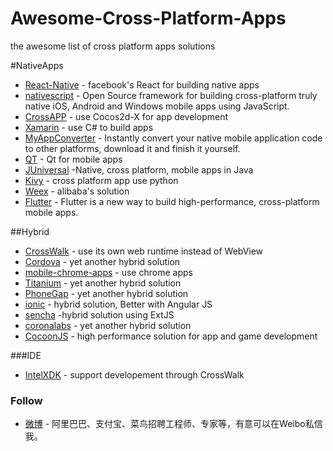 # Awesome-Cross-Platform-Apps
the awesome list of cross platform apps solutions

#NativeApps
+ [React-Native](https://github.com/facebook/react-native) -  facebook's React for building native apps
+ [nativescript](https://github.com/nativescript) - Open Source framework for building cross-platform truly native iOS, Android and Windows mobile apps using JavaScript.
+ [CrossAPP](https://github.com/9miao/CrossApp) - use Cocos2d-X for app development
+ [Xamarin](https://developer.xamarin.com/) - use C# to build apps
+ [MyAppConverter](https://myappconverter.com/) - Instantly convert your native mobile application code to other platforms, download it and finish it yourself.
+ [QT](http://www.qt.io/mobile-app-development/) - Qt for mobile apps
+ [JUniversal](http://juniversal.org/) -Native,  cross platform,  mobile apps in Java
+ [Kivy](http://kivy.org/#home) - cross platform app use python
+ [Weex](https://github.com/alibaba/weex/) - alibaba's solution
+ [Flutter](https://github.com/flutter/flutter) - Flutter is a new way to build high-performance, cross-platform mobile apps.

##Hybrid
+ [CrossWalk](https://github.com/crosswalk-project/crosswalk) - use its own  web runtime  instead of WebView
+ [Cordova](http://cordova.apache.org/) - yet another hybrid solution
+ [mobile-chrome-apps](https://github.com/MobileChromeApps/mobile-chrome-apps) - use chrome apps
+ [Titanium](https://github.com/appcelerator/titanium.git) - yet another hybrid solution
+ [PhoneGap](https://github.com/phonegap/) - yet another hybrid solution
+ [ionic](https://github.com/driftyco/ionic) -  hybrid solution, Better with Angular JS
+ [sencha](https://www.sencha.com/customers/) -hybrid solution using ExtJS
+ [coronalabs](https://coronalabs.com/) - yet another hybrid solution
+ [CocoonJS](https://github.com/ludei/cocoonjs-cli) - high performance solution for app and game development

###IDE
+ [IntelXDK](https://software.intel.com/en-us/android/blogs/2014/01/02/developing-android-apps-using-intel-xdk-and-threejs) - support developement through CrossWalk

### Follow
+ [微博](http://weibo.com/evoluter) - 阿里巴巴、支付宝、菜鸟招聘工程师、专家等，有意可以在Weibo私信我。

